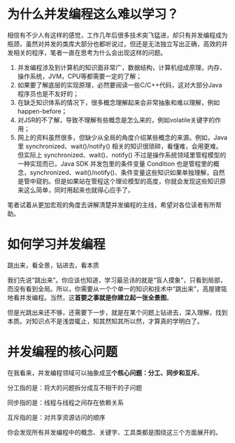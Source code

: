 # 为什么并发编程这么难以学习？

相信有不少人有这样的感觉，工作几年后很多技术突飞猛进，却只有并发编程成为瓶颈，虽然对并发的类库大部分也都听说过，但还是无法独立写出正确，高效的并发相关的程序，笔者一直在思考为什么会出现这样的问题。

1. 并发编程涉及到计算机的知识面非常广，数据结构，计算机组成原理，内存、操作系统，JVM，CPU等都需要一定的了解；
2. 如果要了解底层的实现原理，必然要阅读一些C/C++代码，这对大部分Java程序员也是不友好的；
3. 在缺乏知识体系的情况下，很多概念理解起来会非常抽象和难以理解，例如 happen-before；
4. 对JSR的不了解，导致不理解有些概念是怎么来的，例如volatile关键字的作用；
5. 网上的资料虽然很多，但缺少从全局的角度介绍某些概念的来源。例如，Java 里 synchronized、wait()/notify() 相关的知识很琐碎，看懂难，会用更难。但实际上 synchronized、wait()、notify() 不过是操作系统领域里管程模型的一种实现而已，Java SDK 并发包里的条件变量 Condition 也是管程里的概念，synchronized、wait()/notify()、条件变量这些知识如果单独理解，自然是管中窥豹。但是如果站在管程这个理论模型的高度，你就会发现这些知识原来这么简单，同时用起来也就得心应手了。

笔者试着从更加宏观的角度去讲解清楚并发编程的主线，希望对各位读者有所帮助。

# 如何学习并发编程

跳出来，看全景，钻进去，看本质

我们先说“跳出来”。你应该也知道，学习最忌讳的就是“盲人摸象”，只看到局部，而没有看到全局。所以，你需要从一个个单一的知识和技术中“跳出来”，高屋建瓴地看并发编程。当然，这**首要之事就是你建立起一张全景图**。

但是光跳出来还不够，还需要下一步，就是在某个问题上钻进去，深入理解，找到本质。对知识点不是浅尝辄止，知其然知其所以然，才算真的学明白了。

# 并发编程的核心问题

在我看来，并发编程领域可以抽象成**三个核心问题：分工、同步和互斥**。

分工指的是：将大的问题拆分成互不相干的子问题

同步指的是：线程与线程之间存在依赖关系

互斥指的是：对共享资源访问的顺序

你会发现所有并发编程中的概念、关键字、工具类都是围绕这三个方面展开的。